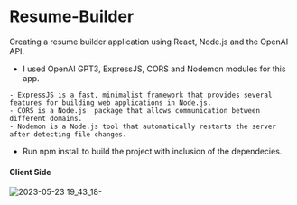 # Resume-Builder
Creating a resume builder application using React, Node.js and the OpenAI API.
- I used OpenAI GPT3, ExpressJS, CORS and Nodemon modules for this app.
```
- ExpressJS is a fast, minimalist framework that provides several features for building web applications in Node.js.
- CORS is a Node.js  package that allows communication between different domains.
- Nodemon is a Node.js tool that automatically restarts the server after detecting file changes.
```
- Run npm install to build the project with inclusion of the dependecies.
#### Client Side

![2023-05-23 19_43_18-](https://github.com/Marx-wrld/Resume-Builder/assets/105711066/d3475abd-a436-40a1-a7e8-611b5a7a3ff1)
